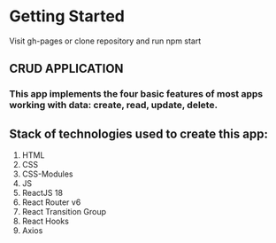 # Getting Started

Visit gh-pages or clone repository and run npm start 

## CRUD APPLICATION
### This app implements the four basic features of most apps working with data: create, read, update, delete.

## Stack of technologies used to create this app:
1. HTML
2. CSS
3. CSS-Modules
4. JS
5. ReactJS 18
6. React Router v6
7. React Transition Group
8. React Hooks
9. Axios
